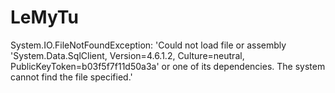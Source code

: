 # LeMyTu
System.IO.FileNotFoundException: 'Could not load file or assembly 'System.Data.SqlClient, Version=4.6.1.2, Culture=neutral, PublicKeyToken=b03f5f7f11d50a3a' or one of its dependencies. The system cannot find the file specified.'
